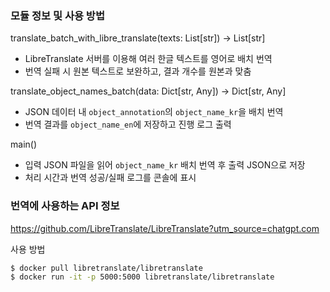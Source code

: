 ### 모듈 정보 및 사용 방법

translate_batch_with_libre_translate(texts: List[str]) -> List[str]
- LibreTranslate 서버를 이용해 여러 한글 텍스트를 영어로 배치 번역  
- 번역 실패 시 원본 텍스트로 보완하고, 결과 개수를 원본과 맞춤

translate_object_names_batch(data: Dict[str, Any]) -> Dict[str, Any]
- JSON 데이터 내 `object_annotation`의 `object_name_kr`을 배치 번역  
- 번역 결과를 `object_name_en`에 저장하고 진행 로그 출력

main()
- 입력 JSON 파일을 읽어 `object_name_kr` 배치 번역 후 출력 JSON으로 저장  
- 처리 시간과 번역 성공/실패 로그를 콘솔에 표시




### 번역에 사용하는 API 정보
https://github.com/LibreTranslate/LibreTranslate?utm_source=chatgpt.com

사용 방법
```bash
$ docker pull libretranslate/libretranslate
$ docker run -it -p 5000:5000 libretranslate/libretranslate
```
